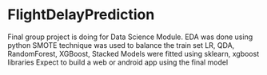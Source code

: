 # FlightDelayPrediction
Final group project is doing for Data Science Module.
EDA was done using python
SMOTE technique was used to balance the train set
LR, QDA, RandomForest, XGBoost, Stacked Models were fitted using sklearn, xgboost libraries
Expect to build a web or android app using the final model

